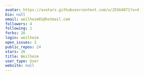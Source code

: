 ```yaml
---
avatar: https://avatars.githubusercontent.com/u/25564871?v=4
bio: null
email: weilheim01@hotmail.com
followers: 4
following: 1
forks: 26
login: weilheim
open_issues: 2
public_repos: 24
stars: 26
title: Weilheim
user_type: User
website: null
---
```

